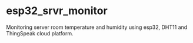# esp32_srvr_monitor
Monitoring server room temperature and humidity using esp32, DHT11 and ThingSpeak cloud platform.
